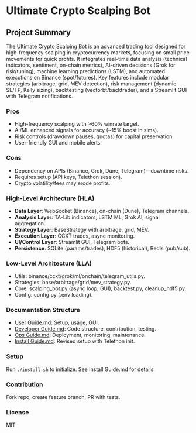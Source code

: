 # Ultimate Crypto Scalping Bot

## Project Summary
The Ultimate Crypto Scalping Bot is an advanced trading tool designed for high-frequency scalping in cryptocurrency markets, focusing on small price movements for quick profits. It integrates real-time data analysis (technical indicators, sentiment, on-chain metrics), AI-driven decisions (Grok for risk/tuning), machine learning predictions (LSTM), and automated executions on Binance (spot/futures). Key features include modular strategies (arbitrage, grid, MEV detection), risk management (dynamic SL/TP, Kelly sizing), backtesting (vectorbt/backtrader), and a Streamlit GUI with Telegram notifications.

### Pros
- High-frequency scalping with >60% winrate target.
- AI/ML enhanced signals for accuracy (~15% boost in sims).
- Risk controls (drawdown pauses, quotas) for capital preservation.
- User-friendly GUI and mobile alerts.

### Cons
- Dependency on APIs (Binance, Grok, Dune, Telegram)—downtime risks.
- Requires setup (API keys, Telethon session).
- Crypto volatility/fees may erode profits.

### High-Level Architecture (HLA)
- **Data Layer**: WebSocket (Binance), on-chain (Dune), Telegram channels.
- **Analysis Layer**: TA-Lib indicators, LSTM ML, Grok AI, signal aggregation.
- **Strategy Layer**: BaseStrategy with arbitrage, grid, MEV.
- **Execution Layer**: CCXT trades, async monitoring.
- **UI/Control Layer**: Streamlit GUI, Telegram bots.
- **Persistence**: SQLite (params/trades), HDF5 (historical), Redis (pub/sub).

### Low-Level Architecture (LLA)
- Utils: binance/ccxt/grok/ml/onchain/telegram_utils.py.
- Strategies: base/arbitrage/grid/mev_strategy.py.
- Core: scalping_bot.py (async loop, GUI), backtest.py, cleanup_hdf5.py.
- Config: config.py (.env loading).

### Documentation Structure
- [User Guide.md](docs/User%20Guide.md): Setup, usage, GUI.
- [Developer Guide.md](docs/Developer%20Guide.md): Code structure, contribution, testing.
- [Ops Guide.md](docs/Ops%20Guide.md): Deployment, monitoring, maintenance.
- [Install Guide.md](docs/Install%20Guide.md): Revised setup with Telethon init.

### Setup
Run `./install.sh` to initialize. See Install Guide.md for details.

### Contribution
Fork repo, create feature branch, PR with tests.

### License
MIT
